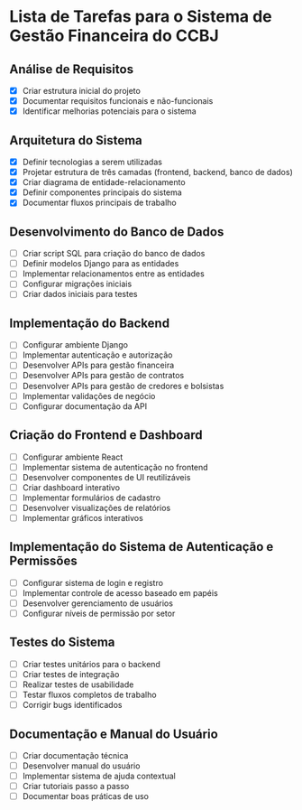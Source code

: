 # Lista de Tarefas para o Sistema de Gestão Financeira do CCBJ

## Análise de Requisitos
- [x] Criar estrutura inicial do projeto
- [x] Documentar requisitos funcionais e não-funcionais
- [x] Identificar melhorias potenciais para o sistema

## Arquitetura do Sistema
- [x] Definir tecnologias a serem utilizadas
- [x] Projetar estrutura de três camadas (frontend, backend, banco de dados)
- [x] Criar diagrama de entidade-relacionamento
- [x] Definir componentes principais do sistema
- [x] Documentar fluxos principais de trabalho

## Desenvolvimento do Banco de Dados
- [ ] Criar script SQL para criação do banco de dados
- [ ] Definir modelos Django para as entidades
- [ ] Implementar relacionamentos entre as entidades
- [ ] Configurar migrações iniciais
- [ ] Criar dados iniciais para testes

## Implementação do Backend
- [ ] Configurar ambiente Django
- [ ] Implementar autenticação e autorização
- [ ] Desenvolver APIs para gestão financeira
- [ ] Desenvolver APIs para gestão de contratos
- [ ] Desenvolver APIs para gestão de credores e bolsistas
- [ ] Implementar validações de negócio
- [ ] Configurar documentação da API

## Criação do Frontend e Dashboard
- [ ] Configurar ambiente React
- [ ] Implementar sistema de autenticação no frontend
- [ ] Desenvolver componentes de UI reutilizáveis
- [ ] Criar dashboard interativo
- [ ] Implementar formulários de cadastro
- [ ] Desenvolver visualizações de relatórios
- [ ] Implementar gráficos interativos

## Implementação do Sistema de Autenticação e Permissões
- [ ] Configurar sistema de login e registro
- [ ] Implementar controle de acesso baseado em papéis
- [ ] Desenvolver gerenciamento de usuários
- [ ] Configurar níveis de permissão por setor

## Testes do Sistema
- [ ] Criar testes unitários para o backend
- [ ] Criar testes de integração
- [ ] Realizar testes de usabilidade
- [ ] Testar fluxos completos de trabalho
- [ ] Corrigir bugs identificados

## Documentação e Manual do Usuário
- [ ] Criar documentação técnica
- [ ] Desenvolver manual do usuário
- [ ] Implementar sistema de ajuda contextual
- [ ] Criar tutoriais passo a passo
- [ ] Documentar boas práticas de uso
